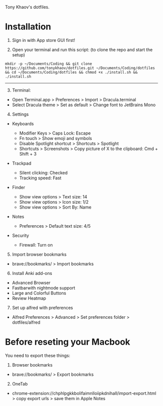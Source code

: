 Tony Khaov's dotfiles.

# Installation

1. Sign in with App store GUI first!

2. Open your terminal and run this script: (to clone the repo and start the
   setup)

```
mkdir -p ~/Documents/Coding && git clone https://github.com/tonykhaov/dotfiles.git ~/Documents/Coding/dotfiles && cd ~/Documents/Coding/dotfiles && chmod +x ./install.sh && ./install.sh
```

---

3. Terminal:

- Open Terminal.app > Preferences > Import > Dracula.terminal
- Select Dracula theme > Set as default > Change font to JetBrains Mono

4. Settings

- Keyboards

  - Modifier Keys > Caps Lock: Escape
  - Fn touch > Show emoji and symbols
  - Disable Spotlight shortcut > Shortcuts > Spotlight
  - Shortcuts > Screenshots > Copy picture of X to the clipboard: Cmd + Shift +
    3

- Trackpad

  - Silent clicking: Checked
  - Tracking speed: Fast

- Finder

  - Show view options > Text size: 14
  - Show view options > Icon size: 1/2
  - Show view options > Sort By: Name

- Notes

  - Preferences > Default text size: 4/5

- Security
  - Firewall: Turn on

5. Import browser bookmarks

- brave://bookmarks/ > Import bookmarks

6. Install Anki add-ons

- Advanced Browser
- Fastbarwith nightmode support
- Large and Colorful Buttons
- Review Heatmap

7. Set up alfred with preferences

- Alfred Preferences > Advanced > Set preferences folder > dotfiles/alfred

# Before reseting your Macbook

You need to export these things:

1. Browser bookmarks

- brave://bookmarks/ > Export bookmarks

2. OneTab

- chrome-extension://chphlpgkkbolifaimnlloiipkdnihall/import-export.html > copy
  export urls > save them in Apple Notes
